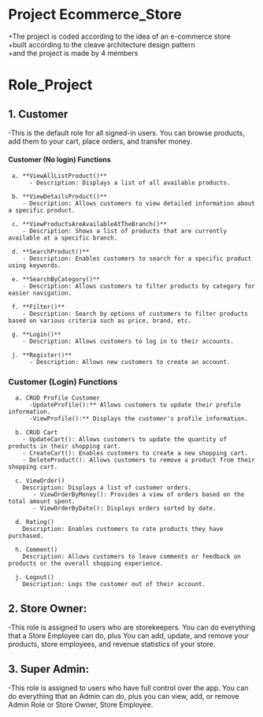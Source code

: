 # Project Ecommerce_Store
+The project is coded according to the idea of an e-commerce store\
+built according to the cleave architecture design pattern\
+and the project is made by 4 members
# Role_Project 
## **1. Customer** 
-This is the default role for all signed-in users. You can browse products, add them to your cart, place orders, and transfer money.				
#### Customer (No login) Functions

     a. **ViewAllListProduct()**
          - Description: Displays a list of all available products.
     
     b. **ViewDetailsProduct()**
        - Description: Allows customers to view detailed information about a specific product.
     
     c. **ViewProductsAreAvailableAtTheBranch()**
        - Description: Shows a list of products that are currently available at a specific branch.
     
     d. **SearchProduct()**
        - Description: Enables customers to search for a specific product using keywords.
     
     e. **SearchByCategory()**
        - Description: Allows customers to filter products by category for easier navigation.
     
     f. **Filter()**
        - Description: Search by options of customers to filter products based on various criteria such as price, brand, etc.
     
     g. **Login()**
        - Description: Allows customers to log in to their accounts.
     
     j. **Register()**
          - Description: Allows new customers to create an account.
### Customer (Login) Functions

      a. CRUD Profile Customer
          -UpdateProfile():** Allows customers to update their profile information.     
          -ViewProfile():** Displays the customer's profile information.

      b. CRUD Cart
        - UpdateCart(): Allows customers to update the quantity of products in their shopping cart.
        - CreateCart(): Enables customers to create a new shopping cart.
        - DeleteProduct(): Allows customers to remove a product from their shopping cart.

      c. ViewOrder()
        Description: Displays a list of customer orders.
           - ViewOrderByMoney(): Provides a view of orders based on the total amount spent.
           - ViewOrderByDate(): Displays orders sorted by date.

      d. Rating()
        Description: Enables customers to rate products they have purchased.

      h. Comment()
        Description: Allows customers to leave comments or feedback on products or the overall shopping experience.

      j. Logout()
        Description: Logs the customer out of their account.


 
## **2. Store Owner**:
-This role is assigned to users who are storekeepers. You can do everything that a Store Employee can do, plus You can add, update, and remove your products, store employees, and revenue statistics of your store.

## **3. Super Admin**: 
-This role is assigned to users who have full control over the app. You can do everything that an Admin can do, plus you can view, add, or remove Admin Role or Store Owner, Store Employee.
